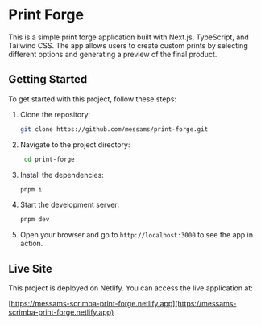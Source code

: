 # Print Forge

This is a simple print forge application built with Next.js, TypeScript, and Tailwind CSS. The app allows users to create custom prints by selecting different options and generating a preview of the final product.

## Getting Started

To get started with this project, follow these steps:

1. Clone the repository:

   ```bash
   git clone https://github.com/messams/print-forge.git
   ```

2. Navigate to the project directory:

   ```bash
    cd print-forge
    ```

3. Install the dependencies:

    ```bash
    pnpm i
    ```

4. Start the development server:

    ```bash
    pnpm dev
    ```

5. Open your browser and go to `http://localhost:3000` to see the app in action.

## Live Site

This project is deployed on Netlify. You can access the live application at:

[https://messams-scrimba-print-forge.netlify.app](https://messams-scrimba-print-forge.netlify.app)

